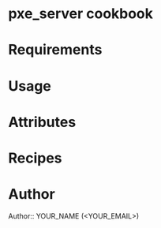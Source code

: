 # pxe_server cookbook

# Requirements

# Usage

# Attributes

# Recipes

# Author

Author:: YOUR_NAME (<YOUR_EMAIL>)
